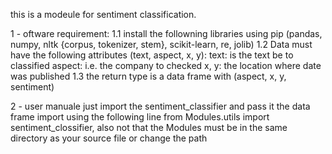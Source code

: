 this is a modeule for sentiment classification.

1 - oftware requirement:
1.1 install the followning libraries using pip (pandas, numpy, nltk {corpus, tokenizer, stem}, scikit-learn, re, jolib)
1.2 Data must have the following attributes (text, aspect, x, y):
    text: is the text be to classified
    aspect: i.e. the company to checked
    x, y: the location where date was published
1.3 the return type is a data frame with (aspect, x, y, sentiment)

2 - user manuale
just import the sentiment_classifier and pass it the data frame import using the following line from Modules.utils import sentiment_clossifier, also not that the Modules must be in the same directory as your source file or change the path